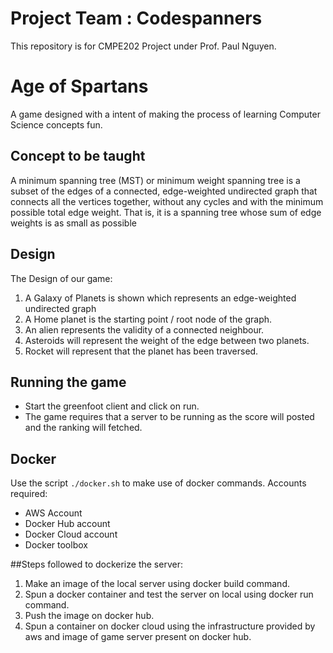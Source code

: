 # Project Team : Codespanners
This repository is for CMPE202 Project under Prof. Paul Nguyen. 

# Age of Spartans
A game designed with a intent of making the process of learning Computer Science concepts fun.
## Concept to be taught  
A minimum spanning tree (MST) or minimum weight spanning tree is a subset of the edges of a connected, edge-weighted undirected graph that connects all the vertices together, without any cycles and with the minimum possible total edge weight. That is, it is a spanning tree whose sum of edge weights is as small as possible  

## Design
The Design of our game:

1. A Galaxy of Planets is shown which represents an edge-weighted undirected graph  
2. A Home planet is the starting point / root node of the graph.
3. An alien represents the validity of a connected neighbour.
4. Asteroids will represent the weight of the edge between two planets. 
5. Rocket will represent that the planet has been traversed.


## Running the game  

* Start the greenfoot client and click on run. 
* The game requires that a server to be running as the score will posted and the ranking will fetched. 

## Docker
Use the script `./docker.sh` to make use of docker commands.
Accounts required:
* AWS Account  
* Docker Hub account  
* Docker Cloud account  
* Docker toolbox  

##Steps followed to dockerize the server:

1. Make an image of the local server using docker build command. 
2. Spun a docker container and test the server on local using docker run command.
2. Push the image on docker hub.  
3. Spun a container on docker cloud using the infrastructure provided by aws and image of game server present on docker hub.  



